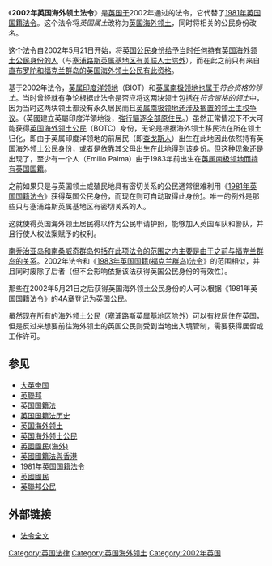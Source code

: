 《**2002年英国海外领土法令**》是[英国于](../Page/英国.md "wikilink")2002年通过的法令，它代替了[1981年英国国籍法令](../Page/1981年英国国籍法令.md "wikilink")。这个法令将*英国属土*改称为[英国海外领土](../Page/英国海外领土.md "wikilink")，同时将相关的公民身份改名。

这个法令自2002年5月21日开始，将[英国公民身份给予当时任何持有](../Page/英国国籍法.md "wikilink")[英国海外领土公民身份的人](../Page/英国海外领土公民.md "wikilink")（与[塞浦路斯英属基地区有关联人士除外](../Page/塞浦路斯英属基地区.md "wikilink")），而在此之前只有来自[直布罗陀和](../Page/直布罗陀.md "wikilink")[福克兰群岛的英国海外领土公民有此资格](../Page/福克兰群岛.md "wikilink")。

基于2002年法令，[英属印度洋领地](../Page/英属印度洋领地.md "wikilink")（BIOT）和[英属南极领地也属于](../Page/英属南极领地.md "wikilink")*符合资格的领土*。当时曾经就有争论根据此法令是否应将这两块领土包括在*符合资格的领土*中，因为当时这两块领土都没有永久居民而且[英属南极领地还涉及搁置的领土主权争议](../Page/英属南极领地.md "wikilink")。（英國建立英屬印度洋領地後，[強行驅逐全部原住民](../Page/英國對查戈斯群島原住民的驅逐.md "wikilink")。）虽然正常情况下不大可能获得[英国海外领土公民](../Page/英国海外领土公民.md "wikilink")（BOTC）身份，无论是根据海外领土移民法在所在领土归化，即由于英属印度洋领地的前居民（即[查戈斯人](../Page/查戈斯人.md "wikilink")）出生在此地因此依然持有英国海外领土公民身份，或者是依靠其父母出生在此地得到该身份。但这种现象还是出现了，至少有一个人（Emilio
Palma）由于1983年前出生在[英属南极领地而持有英国国籍](../Page/英属南极领地.md "wikilink")。

之前如果只是与英国领土或殖民地具有密切关系的公民通常很难利用《[1981年英国国籍法令](../Page/1981年英国国籍法令.md "wikilink")》获得英国公民身份，而现在则可自动取得此身份[1](https://archive.is/20120801152609/www.fco.gov.uk/servlet/Front?pagename=OpenMarket/Xcelerate/ShowPage&c=Page&cid=1013618138355%23acquire)。唯一的例外是那些只与塞浦路斯英属基地区有密切关系的人。

这就使得英国海外领土居民得以作为公民申请护照，能够加入英国军队和警队，并且行使人权法案赋予的权利。

[南乔治亚岛和南桑威奇群岛包括在此项法令的范围之内主要是由于之前与](../Page/南乔治亚岛和南桑威奇群岛.md "wikilink")[福克兰群岛的关系](../Page/福克兰群岛.md "wikilink")。2002年法令和《[1983年英国国籍(福克兰群岛)法令](../Page/1983年英国国籍\(福克兰群岛\)法令.md "wikilink")》的范围相似，并且同时废除了后者（但不会影响依据该法获得英国公民身份的有效性）。

那些在2002年5月21日之后获得英国海外领土公民身份的人可以根据《1981年英国国籍法令》的4A章登记为英国公民。

虽然现在所有的海外领土公民（塞浦路斯英属基地区除外）可以有权居住在英国，但是反过来想要前往海外领土的英国公民则受到当地出入境管制，需要获得居留或工作许可。

## 参见

  - [大英帝国](../Page/大英帝国.md "wikilink")
  - [英聯邦](../Page/英聯邦.md "wikilink")
  - [英国国籍法](../Page/英国国籍法.md "wikilink")
  - [英国国籍法历史](../Page/英国国籍法历史.md "wikilink")
  - [英国海外领土](../Page/英国海外领土.md "wikilink")
  - [英国海外领土公民](../Page/英国海外领土公民.md "wikilink")
  - [英國國民(海外)](../Page/英國國民\(海外\).md "wikilink")
  - [英國國籍法與香港](../Page/英國國籍法與香港.md "wikilink")
  - [1981年英国国籍法令](../Page/1981年英国国籍法令.md "wikilink")
  - [英國國民](../Page/英國國民.md "wikilink")
  - [英聯邦公民](../Page/英聯邦公民.md "wikilink")

## 外部链接

  - [法令全文](http://www.opsi.gov.uk/acts/acts2002/20020008.htm)

[Category:英国法律](https://zh.wikipedia.org/wiki/Category:英国法律 "wikilink")
[Category:英国海外领土](https://zh.wikipedia.org/wiki/Category:英国海外领土 "wikilink")
[Category:2002年英国](https://zh.wikipedia.org/wiki/Category:2002年英国 "wikilink")